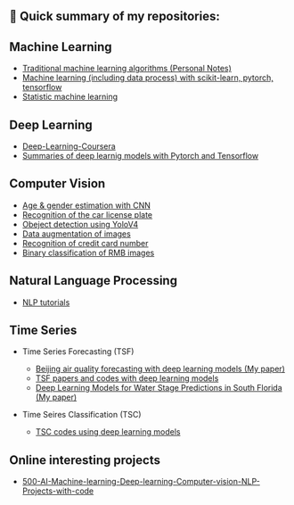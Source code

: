 ## 👋 Quick summary of my repositories:
## Machine Learning
- [Traditional machine learning algorithms (Personal Notes)](https://github.com/JimengShi/Machine-Learning-Algorithms)
- [Machine learning (including data process) with scikit-learn, pytorch, tensorflow](https://github.com/JimengShi/machine-learning)
- [Statistic machine learning](https://github.com/JimengShi/Codes-for-Statistics-Learning-Method)


## Deep Learning
- [Deep-Learning-Coursera](https://github.com/JimengShi/Deep-Learning-Coursera)
- [Summaries of deep learnig models with Pytorch and Tensorflow](https://github.com/JimengShi/Deep-Learning-Models)


## Computer Vision
- [Age & gender estimation with CNN ](https://github.com/JimengShi/Project-age-estimation-pytorch)
- [Recognition of the car license plate](https://github.com/JimengShi/License-Plate-Recognition-Using-OpenCV)
- [Obeject detection using YoloV4](https://github.com/JimengShi/Object-Detection-Using-YOLOv4)
- [Data augmentation of images](https://github.com/JimengShi/Data-Augmentation-by-Image-Transforms)
- [Recognition of credit card number](https://github.com/JimengShi/Credit-Card-Number-Recognition)
- [Binary classification of RMB images](https://github.com/JimengShi/Classification-Model-of-RMB-Image)


## Natural Language Processing
- [NLP tutorials](https://github.com/JimengShi/NLP-Tutorial)


## Time Series 
- Time Series Forecasting (TSF)
  - [Beijing air quality forecasting with deep learning models (My paper)](https://github.com/JimengShi/Time-Series-Forecasting-Deep-Learning)
  - [TSF papers and codes with deep learning models](https://github.com/JimengShi/deep-learning-time-series)
  - [Deep Learning Models for Water Stage Predictions in South Florida (My paper)](https://github.com/JimengShi/DL-WaLeF)

- Time Seires Classification (TSC)
  - [TSC codes using deep learning models](https://github.com/JimengShi/dl-4-tsc)

## Online interesting projects
- [500-AI-Machine-learning-Deep-learning-Computer-vision-NLP-Projects-with-code](https://github.com/JimengShi/500-AI-Machine-learning-Deep-learning-Computer-vision-NLP-Projects-with-code)
